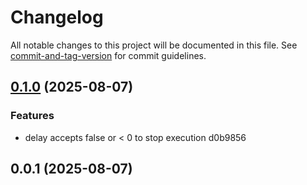 # Changelog

All notable changes to this project will be documented in this file. See [commit-and-tag-version](https://github.com/absolute-version/commit-and-tag-version) for commit guidelines.

## [0.1.0](///compare/v0.0.1...v0.1.0) (2025-08-07)


### Features

* delay accepts false or < 0 to stop execution d0b9856

## 0.0.1 (2025-08-07)
